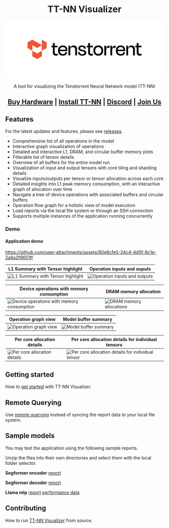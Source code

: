 
<div align="center">

<h1>TT-NN Visualizer</h1>

<div align="center">
<picture>
  <source media="(prefers-color-scheme: dark)" srcset="./src/assets/tt-logo-dark.svg">
  <img alt="" src="./src/assets/tt-logo.svg">
</picture>

A tool for visualizing the Tenstorrent Neural Network model (TT-NN)

</div>

<h2>

[Buy Hardware](https://tenstorrent.com/cards/) | [Install TT-NN](https://github.com/tenstorrent/tt-metal/blob/main/INSTALLING.md) | [Discord](https://discord.gg/tvhGzHQwaj) | [Join Us](https://boards.greenhouse.io/tenstorrent/jobs/4155609007)

</h2>

</div>

## Features

For the latest updates and features, please see [releases](https://github.com/tenstorrent/ttnn-visualizer/releases).

- Comprehensive list of all operations in the model
- Interactive graph visualization of operations
- Detailed and interactive L1, DRAM, and circular buffer memory plots
- Filterable list of tensor details
- Overview of all buffers for the entire model run
- Visualization of input and output tensors with core tiling and sharding details
- Visualize inputs/outputs per tensor or tensor allocation across each core
- Detailed insights into L1 peak memory consumption, with an interactive graph of allocation over time
- Navigate a tree of device operations with associated buffers and circular buffers
- Operation flow graph for a holistic view of model execution
- Load reports via the local file system or through an SSH connection
- Supports multiple instances of the application running concurrently

### Demo

#### Application demo

https://github.com/user-attachments/assets/80e6cfe5-24c4-4d5f-8c1e-2a6a2f9651ff

| L1 Summary with Tensor highlight | Operation inputs and ouputs |
|-----------------------------------------------|------------------------------------------|
| <img width="400" alt="L1 Summary with Tensor highlight" src="https://github.com/user-attachments/assets/ef0ce0d5-ae00-4030-a1a1-91ae0c1db930"> | <img width="400" alt="Operation inputs and outputs" src="https://github.com/user-attachments/assets/3e59c95c-9a57-459c-98c0-e8d86f4e38ec"> |

| Device operations with memory consumption | DRAM memory allocation |
|-----------------------------------------------|------------------------------------------|
| <img width="400" alt="Device operations with memory consumption" src="https://github.com/user-attachments/assets/ae0a261e-650c-4c03-92a8-d2a00ada594b"> | <img width="400" alt="DRAM memory allocations" src="https://github.com/user-attachments/assets/4cdfa75e-2a47-4de6-85ce-ce0441e7cc83"> |

| Operation graph view | Model buffer summary |
|-----------------------------------------------|------------------------------------------|
| <img width="400" alt="Operation graph view" src="https://github.com/user-attachments/assets/291dc2d3-5737-4a51-8e0d-41b1b03a385c"> | <img width="400" alt="Model buffer summary" src="https://github.com/user-attachments/assets/a384c61e-10e8-4884-8a10-223b2014a29d"> |

| Per core allocation details | Per core allocation details for individual tensors |
|-----------------------------------------------|------------------------------------------|
| <img width="400" alt="Per core allocation details" src="https://github.com/user-attachments/assets/b2fb8ea5-90e0-4c0c-8a4a-ad8891b3d7a1"> | <img width="400" alt="Per core allocation details for individual tensor" src="https://github.com/user-attachments/assets/047129c1-d80b-4d2b-9940-7c162052280d"> |

## Getting started

How to [get started](./docs/getting-started.md) with TT-NN Visualizer.

## Remote Querying

Use [remote querying](./docs/remote-querying.md) instead of syncing the report data to your local file system.

## Sample models

You may test the application using the following sample reports.

Unzip the files into their own directories and select them with the local folder selector.

**Segformer encoder**
[report](https://github.com/user-attachments/files/17996493/segformer_encoder.zip)

**Segformer decoder**
[report](https://github.com/user-attachments/files/17996491/segformer_decoder_good.zip)

**Llama mlp**
[report](https://github.com/user-attachments/files/17996491/segformer_decoder_good.zip)
[performance data](https://github.com/user-attachments/files/17996491/segformer_decoder_good.zip)

## Contributing

How to run [TT-NN Visualizer](./docs/contributing.md) from source.
